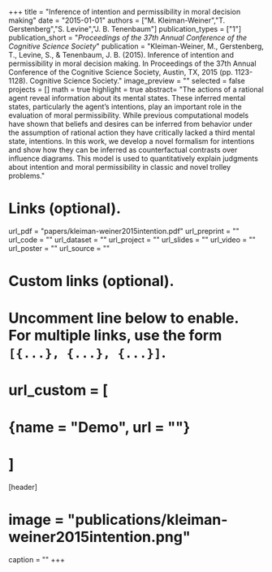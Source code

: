 +++
title = "Inference of intention and permissibility in moral decision making"
date = "2015-01-01"
authors = ["M. Kleiman-Weiner","T. Gerstenberg","S. Levine","J. B. Tenenbaum"]
publication_types = ["1"]
publication_short = "_Proceedings of the 37th Annual Conference of the Cognitive Science Society_"
publication = "Kleiman-Weiner, M., Gerstenberg, T., Levine, S., & Tenenbaum, J. B. (2015). Inference of intention and permissibility in moral decision making. In Proceedings of the 37th Annual Conference of the Cognitive Science Society, Austin, TX, 2015 (pp. 1123-1128). Cognitive Science Society."
image_preview = ""
selected = false
projects = []
math = true
highlight = true
abstract= "The actions of a rational agent reveal information about its mental states. These inferred mental states, particularly the agent’s intentions, play an important role in the evaluation of moral permissibility. While previous computational models have shown that beliefs and desires can be inferred from behavior under the assumption of rational action they have critically lacked a third mental state, intentions. In this work, we develop a novel formalism for intentions and show how they can be inferred as counterfactual contrasts over influence diagrams. This model is used to quantitatively explain judgments about intention and moral permissibility in classic and novel trolley problems."

# Links (optional).
url_pdf = "papers/kleiman-weiner2015intention.pdf"
url_preprint = ""
url_code = ""
url_dataset = ""
url_project = ""
url_slides = ""
url_video = ""
url_poster = ""
url_source = ""

# Custom links (optional).
#   Uncomment line below to enable. For multiple links, use the form `[{...}, {...}, {...}]`.
# url_custom = [
# {name = "Demo", url = ""}
# ]

[header]
# image = "publications/kleiman-weiner2015intention.png"
caption = ""
+++
